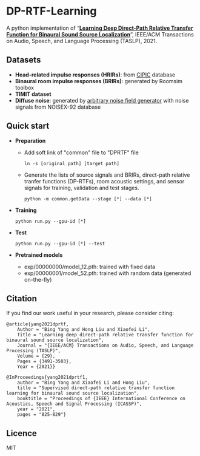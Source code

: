 # DP-RTF-Learning
A python implementation of “**<a href="https://ieeexplore.ieee.org/document/9582746" target="_blank">Learning Deep Direct-Path Relative Transfer Function for Binaural Sound Source Localization</a>**”, IEEE/ACM Transactions on Audio, Speech, and Language Processing (TASLP), 2021.



## Datasets
+ **Head-related impulse responses (HRIRs)**: from <a href="https://www.ece.ucdavis.edu/cipic/spatial-sound/hrtf-data/" target="_blank">CIPIC</a> database
+ **Binaural room impulse responses (BRIRs)**: generated by Roomsim toolbox 
+ **TIMIT dataset** 
+ **Diffuse noise**: generated by <a href="https://github.com/ehabets/ANF-Generator" target="_blank">arbitrary noise field generator</a> with noise signals from NOISEX-92 database 

  
## Quick start
+ **Preparation**
  - Add soft link of "common" file to "DPRTF" file
    ```
    ln -s [original path] [target path]
    ```
  - Generate the lists of source signals and BRIRs, direct-path relative tranfer functions (DP-RTFs), room acoustic settings, and sensor signals for training, validation and test stages. 
    ```
    python -m common.getData --stage [*] --data [*] 
    ```

+ **Training**
  ```
  python run.py --gpu-id [*]
  ```
+ **Test**
  ```
  python run.py --gpu-id [*] --test
  ```
+ **Pretrained models**
  - exp/00000000/model_12.pth: trained with fixed data
  - exp/00000001/model_52.pth: trained with random data (generated on-the-fly)

## Citation
If you find our work useful in your research, please consider citing:
```
@article{yang2021dprtf,
    Author = "Bing Yang and Hong Liu and Xiaofei Li",
    Title = "Learning deep direct-path relative transfer function for binaural sound source localization",
    Journal = "{IEEE/ACM} Transactions on Audio, Speech, and Language Processing (TASLP)",
    Volume = {29},	
    Pages = {3491-3503},
    Year = {2021}}
```
```
@InProceedings{yang2021dprtf1,
    author = "Bing Yang and Xiaofei Li and Hong Liu",
    title = "Supervised direct-path relative transfer function learning for binaural sound source localization",
    booktitle = "Proceedings of {IEEE} International Conference on Acoustics, Speech and Signal Processing (ICASSP)",
    year = "2021",
    pages = "825-829"}
```

## Licence
MIT
